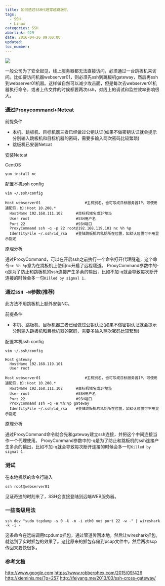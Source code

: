 ```yaml
---
title: 如何透过SSH代理穿越跳板机
tags:
  - SSH
  - Linux
categories: SSH
abbrlink: 929
date: 2016-04-26 09:00:00
updated:
toc_number:
---
```


![](https://www.hi-linux.com/img/linux/ProxyCommand.png)

一般公司为了安全起见，线上服务器都无法直接访问，必须通过一台跳板机来访问。比如要访问机器webserver01，则必须先ssh到跳板机gateway，然后再ssh到webserver01机器。这样做自然可以减少攻击面，但是每次去webserver01机器执行命令，或者上传文件的时候都要两次ssh，对线上的调试和监控效率影响很大。<!-- more -->

### 通过Proxycommand+Netcat

前提条件

- 本机、跳板机、目标机器三者已经做过公钥认证(如果不做密钥认证就会提示分别输入跳板机和目标机器的密码，需要多输入两次密码比较繁琐)
- 跳板机已安装Netcat

安装Netcat

CentOS

```
yum install nc
```

配置本机ssh config

```
vim ~/.ssh/config

Host webserver01					#主机别名，也可写成目标服务器IP，可使用通配符，如：Host 10.208.*
  HostName 192.168.111.102		#目标机域名或IP地址
  User root						#SSH用户名
  Port 22						#SSH端口
  ProxyCommand ssh -q -p 22 root@192.168.119.101 nc %h %p
  IdentityFile ~/.ssh/id_rsa 	#登陆跳板机的私钥所在位置，如默认位置可不用显示指定
```

原理分析

通过ProxyCommand，可以在开启ssh之前执行一个命令打开代理隧道，这个命令`nc %h %p`意为在跳板机上使用nc开启了远程隧道。
ProxyCommand参数中的-q是为了防止和跳板机的ssh连接产生多余的输出，比如不加-q就会导致每次断开连接的时候会多一句`Killed by signal 1.`

### 通过`SSH -W`参数(推荐)

此方法不用跳板机上额外安装NC。

前提条件

- 本机、跳板机、目标机器三者已经做过公钥认证(如果不做密钥认证就会提示分别输入跳板机和目标机器的密码，需要多输入两次密码比较繁琐)


配置本机ssh config

```
vim ~/.ssh/config

Host gateway
  HostName 192.168.119.101
  User root

Host webserver01    				#主机别名，也可写成目标服务器IP，可使用通配符，如：Host 10.208.*
  HostName 192.168.111.102		#目标机域名或IP地址
  User root						#SSH用户名
  Port 22						#SSH端口
  ProxyCommand ssh -q -W %h:%p gateway
  IdentityFile ~/.ssh/id_rsa 	#登陆跳板机的私钥所在位置，如默认位置可不用显示指定

```

原理分析

通过ProxyCommand命令就会先和gateway建立ssh连接，并把这个中间连接当作一个代理使用。
ProxyCommand参数中的-q是为了防止和跳板机的ssh连接产生多余的输出，比如不加-q就会导致每次断开连接的时候会多一句`Killed by signal 1.`


### 测试

在本地机器的命令行输入

```
ssh root@webserver01
```

见证奇迹的时刻来了，SSH会直接登陆到远端WEB服务器。


### 一些高级用法

```
ssh dev "sudo tcpdump -s 0 -U -n -i eth0 not port 22 -w -" | wireshark -k -i -
```

这条命令在远端调用tcpdump抓包，通过管道传回本地，然后让wireshark抓包，就达到了实时抓包的效果了。这比原来的抓包存储到pcap文件中，然后两次scp传回来要快很多。


### 参考文档

http://www.google.com
https://www.robberphex.com/2015/09/426
http://xieminis.me/?p=257
http://feiyang.me/2013/03/ssh-cross-gateway/
